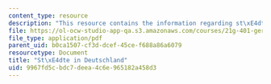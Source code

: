 ```yaml
---
content_type: resource
description: "This resource contains the information regarding st\xE4dte in deutschland."
file: https://ol-ocw-studio-app-qa.s3.amazonaws.com/courses/21g-401-german-i-fall-2008/9967fd5cbdc7deea4c6e965182a458d3_MIT21G_401F08_stad_deut.pdf
file_type: application/pdf
parent_uid: b0ca1507-cf3d-dcef-45ce-f688a86a6079
resourcetype: Document
title: "St\xE4dte in Deutschland"
uid: 9967fd5c-bdc7-deea-4c6e-965182a458d3
---
```

